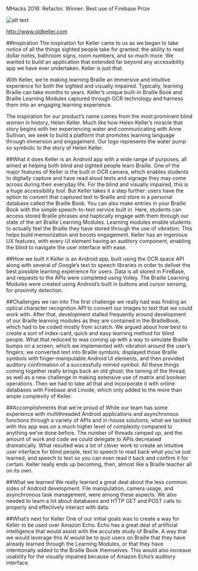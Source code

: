 MHacks 2016: Refactor. Winner: Best use of Firebase Prize

![alt text](http://i.imgur.com/Eo3RJaC.png)


http://www.oldkeller.com

##Inspiration
The inspiration for Keller came to us as we began to take notice of all the things sighted people take for granted: the ability to read dollar notes, bathroom signs, room numbers, and so much more. We wanted to build an application that extended far beyond any accessibility app we have ever undertaken. Keller is just that.

With Keller, we’re making learning Braille an immersive and intuitive experience for both the sighted and visually impaired. Typically, learning Braille can take months to years. Keller’s unique built-in Braille Book and Braille Learning Modules captured through OCR technology and harness them into an engaging learning experience.

The inspiration for our product’s name comes from the most prominent blind women in history, Helen Keller. Much like how Helen Keller’s miracle that story begins with her experiencing water and communicating with Anne Sullivan, we seek to build a platform that promotes learning language through immersion and engagement. Our logo represents the water pump so symbolic to the story of Helen Keller.

##What it does
Keller is an Android app with a wide range of purposes, all aimed at helping both blind and sighted people learn Braille. One of the major features of Keller is the built in OCR camera, which enables students to digitally capture and have read aloud texts and signage they may come across during their everyday life. For the blind and visually impaired, this is a huge accessibility tool. But Keller takes it a step further: users have the option to convert that captured text to Braille and store in a personal database called the Braille Book. You can also make entries in your Braille Book with the simple speech-to-text service built in. Here, students can access stored Braille phrases and haptically engage with them through our state of the art Braille Learning Modules. Learning modules enable students to actually feel the Braille they have stored through the use of vibration. This helps build memorization and boosts engagement. Keller has an ingenious UX features, with every UI element having an auditory component, enabling the blind to navigate the user interface with ease.

##How we built it
Keller is an Android app, built using the OCR.space API along with several of Google’s text to speech libraries in order to deliver the best possible learning experience for users. Data is all stored in FireBase, and requests to the APIs were completed using Volley. The Braille Learning Modules were created using Android’s built in buttons and cursor sensing, for proximity detection.

##Challenges we ran into
The first challenge we really had was finding an optical character recognition API to convert our images to text that we could work with. After that, development stalled frequently around development of our Braille learning modules as they are contained in the BrailleBook, which had to be coded mostly from scratch. We argued about how best to create a sort of index-card, quick and easy learning method for blind people. What that reduced to was coming up with a way to simulate Braille bumps on a screen, which we implemented with vibration around the user’s fingers; we converted text into Braille symbols; displayed those Braille symbols with finger-manipulable Android UI elements, and then provided auditory confirmation of a successfully mimed symbol. All these things coming together really brings back an old ghost; the taming of the thread, as well as a new challenge in making extensive use of matrix and boolean operations. Then we had to take all that and incorporate it with online databases with Firebase and Linode, which only added to the more than ample complexity of Keller.

##Accomplishments that we're proud of
While our team has some experience with multithreaded Android applications and asynchronous functions through a variety of APIs and in-house solutions, what we tackled with this app was on a much higher level of complexity compared to anything we’ve done before. The number of threads ramped up, and the amount of work and code we could delegate to APIs decreased dramatically. What resulted was a lot of clever work to create an intuitive user interface for blind people, text to speech to read back what you’ve just learned, and speech to text so you can even read it back and confirm it for certain. Keller really ends up becoming, then, almost like a Braille teacher all on its own.

##What we learned
We really learned a great deal about the less common sides of Android development. File manipulation, camera usage, and asynchronous task management, were among these aspects. We also needed to learn a lot about databases and HTTP GET and POST calls to properly and effectively interact with data.

##What’s next for Keller
One of our initial goals was to create a way for Keller to be used over Amazon Echo. Echo has a great deal of artificial intelligence that would assist with the accurate study of Braille. A way that we would leverage this AI would be to quiz users on Braille that they have already learned through the Learning Modules, or that they have intentionally added to the Braille Book themselves. This would also increase usability for the visually impaired because of Amazon Echo’s auditory interface.
